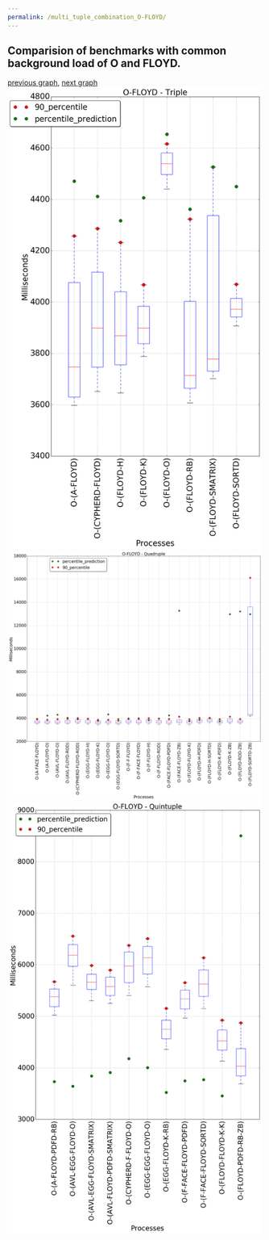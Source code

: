```yaml
---
permalink: /multi_tuple_combination_O-FLOYD/
---
```



## Comparision of benchmarks with common background load of O and FLOYD.

[previous graph](../multi_tuple_combination_O-FACE/), [next graph](../multi_tuple_combination_O-F/)
![graph figure](./images/triple/O/O-FLOYD_box.png)![graph figure](./images/quadruple/O/O-FLOYD_box.png)![graph figure](./images/quintuple/O/O-FLOYD_box.png)
